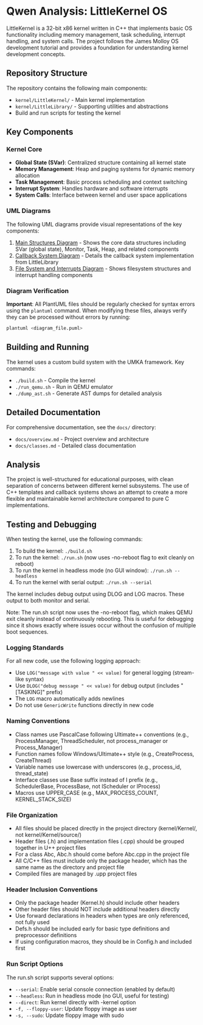 # Qwen Analysis: LittleKernel OS

LittleKernel is a 32-bit x86 kernel written in C++ that implements basic OS functionality including memory management, task scheduling, interrupt handling, and system calls. The project follows the James Molloy OS development tutorial and provides a foundation for understanding kernel development concepts.

## Repository Structure

The repository contains the following main components:
- `kernel/LittleKernel/` - Main kernel implementation
- `kernel/LittleLibrary/` - Supporting utilities and abstractions
- Build and run scripts for testing the kernel

## Key Components

### Kernel Core
- **Global State (SVar)**: Centralized structure containing all kernel state
- **Memory Management**: Heap and paging systems for dynamic memory allocation
- **Task Management**: Basic process scheduling and context switching
- **Interrupt System**: Handles hardware and software interrupts
- **System Calls**: Interface between kernel and user space applications

### UML Diagrams
The following UML diagrams provide visual representations of the key components:

1. [Main Structures Diagram](LittleKernel_Main_Structures.puml) - Shows the core data structures including SVar (global state), Monitor, Task, Heap, and related components
2. [Callback System Diagram](LittleKernel_Callback_System.puml) - Details the callback system implementation from LittleLibrary
3. [File System and Interrupts Diagram](LittleKernel_FileSystem_Interrupts.puml) - Shows filesystem structures and interrupt handling components

### Diagram Verification
**Important**: All PlantUML files should be regularly checked for syntax errors using the `plantuml` command. When modifying these files, always verify they can be processed without errors by running:
```bash
plantuml <diagram_file.puml>
```

## Building and Running

The kernel uses a custom build system with the UMKA framework. Key commands:
- `./build.sh` - Compile the kernel
- `./run_qemu.sh` - Run in QEMU emulator
- `./dump_ast.sh` - Generate AST dumps for detailed analysis

## Detailed Documentation

For comprehensive documentation, see the `docs/` directory:
- `docs/overview.md` - Project overview and architecture
- `docs/classes.md` - Detailed class documentation

## Analysis

The project is well-structured for educational purposes, with clean separation of concerns between different kernel subsystems. The use of C++ templates and callback systems shows an attempt to create a more flexible and maintainable kernel architecture compared to pure C implementations.
## Testing and Debugging

When testing the kernel, use the following commands:

1. To build the kernel: `./build.sh`
2. To run the kernel: `./run.sh` (now uses -no-reboot flag to exit cleanly on reboot)
3. To run the kernel in headless mode (no GUI window): `./run.sh --headless`
4. To run the kernel with serial output: `./run.sh --serial`

The kernel includes debug output using DLOG and LOG macros. These output to both monitor and serial.

Note: The run.sh script now uses the -no-reboot flag, which makes QEMU exit cleanly instead of continuously rebooting. This is useful for debugging since it shows exactly where issues occur without the confusion of multiple boot sequences.

### Logging Standards

For all new code, use the following logging approach:
- Use `LOG("message with value " << value)` for general logging (stream-like syntax)
- Use `DLOG("debug message " << value)` for debug output (includes "[TASKING]" prefix)
- The `LOG` macro automatically adds newlines
- Do not use `GenericWrite` functions directly in new code

### Naming Conventions

- Class names use PascalCase following Ultimate++ conventions (e.g., ProcessManager, ThreadScheduler, not process_manager or Process_Manager)
- Function names follow Windows/Ultimate++ style (e.g., CreateProcess, CreateThread)
- Variable names use lowercase with underscores (e.g., process_id, thread_state)
- Interface classes use Base suffix instead of I prefix (e.g., SchedulerBase, ProcessBase, not IScheduler or IProcess)
- Macros use UPPER_CASE (e.g., MAX_PROCESS_COUNT, KERNEL_STACK_SIZE)

### File Organization
- All files should be placed directly in the project directory (kernel/Kernel/, not kernel/Kernel/source/)
- Header files (.h) and implementation files (.cpp) should be grouped together in U++ project files
- For a class Abc, Abc.h should come before Abc.cpp in the project file
- All C/C++ files must include only the package header, which has the same name as the directory and project file
- Compiled files are managed by .upp project files

### Header Inclusion Conventions
- Only the package header (Kernel.h) should include other headers
- Other header files should NOT include additional headers directly
- Use forward declarations in headers when types are only referenced, not fully used
- Defs.h should be included early for basic type definitions and preprocessor definitions
- If using configuration macros, they should be in Config.h and included first

### Run Script Options

The run.sh script supports several options:
- `--serial`: Enable serial console connection (enabled by default)
- `--headless`: Run in headless mode (no GUI, useful for testing)
- `--direct`: Run kernel directly with -kernel option
- `-f, --floppy-user`: Update floppy image as user
- `-s, --sudo`: Update floppy image with sudo
